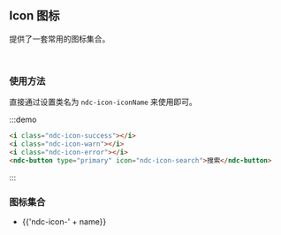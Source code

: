 ## Icon 图标

提供了一套常用的图标集合。

<br/>

### 使用方法

直接通过设置类名为 `ndc-icon-iconName` 来使用即可。

:::demo
```html
<i class="ndc-icon-success"></i>
<i class="ndc-icon-warn"></i>
<i class="ndc-icon-error"></i>
<ndc-button type="primary" icon="ndc-icon-search">搜索</ndc-button>
```
:::

### 图标集合

<ul class="md-icon-list">
  <li v-for="name in ['file-copy', 'line', 'choose', 'plus', 'minus', 'eye', 'eye-open', 'table', 'task',
    'source', 'engine', 'warn-solid', 'info-solid', 'question-solid', 'undo', 'stop', 'notAllow', 'success', 
    'warn', 'plus-circle', 'minus-circle', 'move', 'error', 'build', 'fix', 'down', 'up', 'drop-down', 'close', 
    'search', 'back', 'info', 'add', 'refresh', 'cpu', 'previous', 'next', 'setting', 'question', 'view',
    'tick', 'chevron-down', 'chevron-up', 'finance', 'db', 'dbn', 'mig', 'policy', 'save', 'sql', 'document',
    'timing', 'trigger', 'user', 'fullScreen_off', 'fullScreen_on', 'tpl', 'filter', 'more']" :key="name" class="md-icon-item">
    <span class="item">
      <i class="icon" :class="'ndc-icon-' + name"></i>
      <span class="name">{{'ndc-icon-' + name}}</span>
    </span>
  </li>
</ul>
